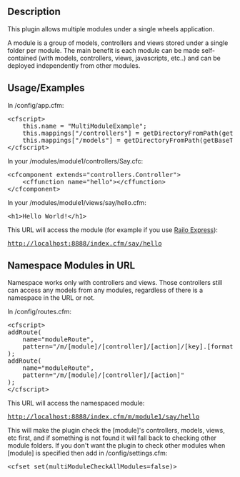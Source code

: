 <h2>Description</h2>
<p>This plugin allows multiple modules under a single wheels application. </p>
<p>A module is a group of models, controllers and views stored under a single folder per module. The main benefit is each module can be made self-contained (with models, controllers, views, javascripts, etc..) and can be deployed independently from other modules.</p>

<h2>Usage/Examples</h2>
<p>In /config/app.cfm:</p>
<p>
<pre>
&lt;cfscript&gt;
	this.name = &quot;MultiModuleExample&quot;;
	this.mappings[&quot;/controllers&quot;] = getDirectoryFromPath(getBaseTemplatePath()) &amp; &quot;controllers&quot;;
	this.mappings[&quot;/models&quot;] = getDirectoryFromPath(getBaseTemplatePath()) &amp; &quot;models&quot;;
&lt;/cfscript&gt;</pre>
In your /modules/module1/controllers/Say.cfc: </p>
<p>
<pre>
&lt;cfcomponent extends=&quot;controllers.Controller&quot;&gt;
	&lt;cffunction name=&quot;hello&quot;&gt;&lt;/cffunction&gt;
&lt;/cfcomponent&gt;
</pre>
In your /modules/module1/views/say/hello.cfm:</p>
<p>
  <pre>&lt;h1&gt;Hello World!&lt;/h1&gt;</pre>
</p>
<p>
This URL will access the module (for example if you use <a href="http://www.getrailo.org/index.cfm/download/">Railo Express</a>):</p>
<pre><a href="http://localhost:8888/index.cfm/say/hello">http://localhost:8888/index.cfm/say/hello</a></pre>
<p>

<h2>Namespace Modules in URL</h2>
<p>Namespace works only with controllers and views. Those controllers still can access any models from any modules, regardless of there is a namespace in the URL or not.</p>
<p>In /config/routes.cfm:</p>
<p>
<pre>
&lt;cfscript&gt;
addRoute(
    name="moduleRoute", 
	pattern="/m/[module]/[controller]/[action]/[key].[format]"
);
addRoute(
	name="moduleRoute", 
	pattern="/m/[module]/[controller]/[action]"
);
&lt;/cfscript&gt;</pre>

This URL will access the namespaced module:</p>
<pre><a href="http://localhost:8888/index.cfm/m/module1/say/hello">http://localhost:8888/index.cfm/m/module1/say/hello</a></pre>

<p></p>

<p>This will make the plugin check the [module]'s controllers, models, views, etc first, and if something is not found it will fall back to checking other module folders. If you don't  want the plugin to check other modules when [module] is specified then add in /config/settings.cfm:</p>
<pre>&lt;cfset set(multiModuleCheckAllModules=false)></pre>

</p>
